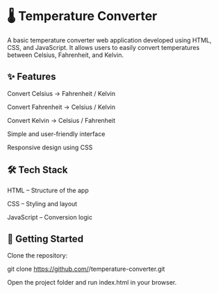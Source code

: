 # 🌡️ Temperature Converter

A basic temperature converter web application developed using HTML, CSS, and JavaScript.
It allows users to easily convert temperatures between Celsius, Fahrenheit, and Kelvin.

## ✨ Features

Convert Celsius → Fahrenheit / Kelvin

Convert Fahrenheit → Celsius / Kelvin

Convert Kelvin → Celsius / Fahrenheit

Simple and user-friendly interface

Responsive design using CSS

## 🛠️ Tech Stack

HTML – Structure of the app

CSS – Styling and layout

JavaScript – Conversion logic



## 🚀 Getting Started

Clone the repository:

git clone https://github.com/<your-username>/temperature-converter.git


Open the project folder and run index.html in your browser.

